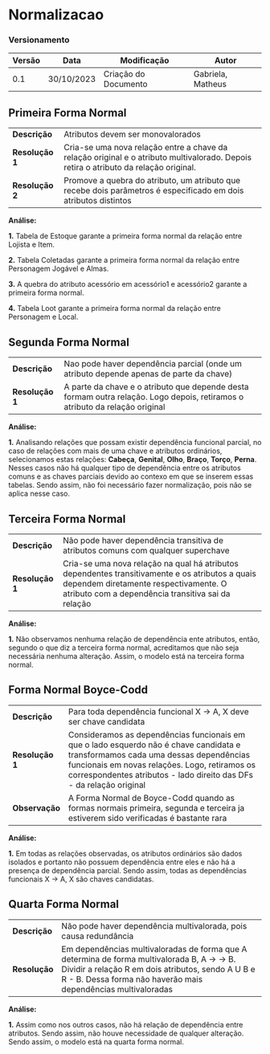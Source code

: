 # Normalizacao

### Versionamento

| Versão | Data       | Modificação                                                                              | Autor                               |
| ------ | ---------- | ---------------------------------------------------------------------------------------- | ----------------------------------- |
| 0.1    | 30/10/2023 | Criação do Documento                                                                     | Gabriela, Matheus                   |

## Primeira Forma Normal

|                 |                    |  
| --------------- | ------------------ |
| **Descrição**   | Atributos devem ser monovalorados | 
| **Resolução 1** | Cria-se uma nova relação entre a chave da relação original e o atributo multivalorado. Depois retira o atributo da relação original.                  |  
| **Resolução 2** | Promove a quebra do atributo, um atributo que recebe dois parâmetros é especificado em dois atributos distintos|  

**Análise:**

**1.**  Tabela de Estoque garante a primeira forma normal da relação entre Lojista e Item.
    
**2.**  Tabela Coletadas garante a primeira forma normal da relação entre Personagem Jogável e Almas.
    
**3.**  A quebra do atributo acessório em acessório1 e acessório2 garante a primeira forma normal.
    
**4.**  Tabela Loot garante a primeira forma normal da relação entre Personagem e Local.

## Segunda Forma Normal

|                 |                    |  
| --------------- | ------------------ |
| **Descrição**   | Nao pode haver dependência parcial (onde um atributo depende apenas de parte da chave) | 
| **Resolução 1** | A parte da chave e o atributo que depende desta formam outra relação. Logo depois, retiramos o atributo da relação original|  

**Análise:**

**1.** Analisando relações que possam existir dependência funcional parcial, no caso de relações com mais de uma chave e atributos ordinários, selecionamos estas relações: **Cabeça**, **Genital**, **Olho**, **Braço**, **Torço**, **Perna**. Nesses casos não há qualquer tipo de dependência entre os atributos comuns e as chaves parciais devido ao contexo em que se inserem essas tabelas. Sendo assim, não foi necessário fazer normalização, pois não se aplica nesse caso.

## Terceira Forma Normal

|                 |                    |  
| --------------- | ------------------ |
| **Descrição**   | Não pode haver dependência transitiva de atributos comuns com qualquer superchave | 
| **Resolução 1** | Cria-se uma nova relação na qual há atributos dependentes transitivamente e os atributos a quais dependem diretamente respectivamente. O atributo com a dependência transitiva sai da relação |  

**Análise:** 

**1.**  Não observamos nenhuma relação de dependência ente atributos, então, segundo o que diz a terceira forma normal, acreditamos que não seja necessária nenhuma alteração. Assim, o modelo está na terceira forma normal.

## Forma Normal Boyce-Codd

|                 |                    |  
| --------------- | ------------------ |
| **Descrição**   | Para toda dependência funcional X -> A, X deve ser chave candidata | 
| **Resolução 1** | Consideramos as dependências funcionais em que o lado esquerdo não é chave candidata e transformamos cada uma dessas dependências funcionais em novas relações. Logo, retiramos os correspondentes atributos - lado direito das DFs - da relação original | 
| **Observação** | A Forma Normal de Boyce-Codd quando as formas normais primeira, segunda e terceira ja estiverem sido verificadas é bastante rara | 

**Análise:** 

**1.** Em todas as relações observadas, os atributos ordinários são dados isolados e portanto não possuem dependência entre eles e não há a presença de dependência parcial. Sendo assim, todas as dependências funcionais X -> A, X são chaves candidatas.


## Quarta Forma Normal
|                 |                    |  
| --------------- | ------------------ |
| **Descrição**   | Não pode haver dependência multivalorada, pois causa redundância | 
| **Resolução** | Em dependências multivaloradas de forma que A determina de forma multivalorada B, A -> -> B. Dividir a relação R em dois atributos, sendo A U B e R - B. Dessa forma não haverão mais dependências multivaloradas|

**Análise:** 

**1.** Assim como nos outros casos, não há relação de dependência entre atributos. Sendo assim, não houve necessidade de qualquer alteração. Sendo assim, o modelo está na quarta forma normal.
